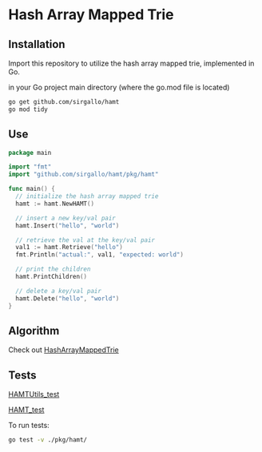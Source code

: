 # Hash Array Mapped Trie


## Installation

Import this repository to utilize the hash array mapped trie, implemented in Go.

in your Go project main directory (where the go.mod file is located)
```bash
go get github.com/sirgallo/hamt
go mod tidy
```


## Use

```go
package main

import "fmt"
import "github.com/sirgallo/hamt/pkg/hamt"

func main() {
  // initialize the hash array mapped trie
  hamt := hamt.NewHAMT()

  // insert a new key/val pair
  hamt.Insert("hello", "world")

  // retrieve the val at the key/val pair
  val1 := hamt.Retrieve("hello")
  fmt.Println("actual:", val1, "expected: world")

  // print the children
  hamt.PrintChildren()

  // delete a key/val pair
  hamt.Delete("hello", "world")
}
```


## Algorithm

Check out [HashArrayMappedTrie](./docs/HashArrayMappedTrie.md)


## Tests

[HAMTUtils_test](./pkg/hamt/HAMTUtils_test.go)

[HAMT_test](./pkg/hamt/HAMT_test.go)

To run tests:
```bash
go test -v ./pkg/hamt/
```